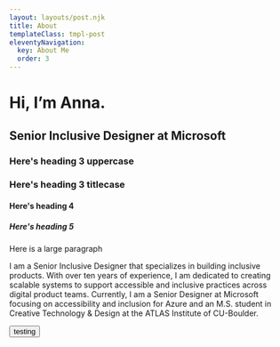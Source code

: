 ```yaml
---
layout: layouts/post.njk
title: About
templateClass: tmpl-post
eleventyNavigation:
  key: About Me
  order: 3
---
```


<h1>Hi, I’m Anna.</h1>
<h2>Senior Inclusive Designer at Microsoft</h2>
<h3>Here's heading 3 uppercase</h3>
<h3 class="sentenceCase">Here's heading 3 titlecase</h3>
<h4>Here's heading 4</h4>
<h5>Here's heading 5</h5>
<p class="large">Here is a large paragraph</p>
<p>I am a Senior Inclusive Designer that specializes in building inclusive products. With over ten years of experience, I am dedicated to creating scalable systems to support accessible and inclusive practices across digital product teams. Currently, I am a Senior Designer at Microsoft focusing on accessibility and inclusion for Azure and an M.S. student in Creative Technology & Design at the ATLAS Institute of CU-Boulder.</p>

<button class="button-primary">testing</button>